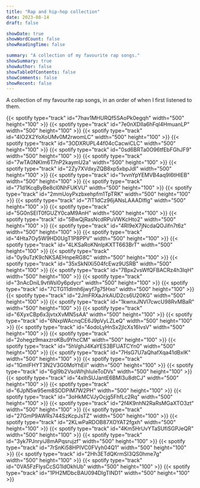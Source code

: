 ```yaml
---
title: "Rap and hip-hop collection"
date: 2023-08-14
draft: false 

showDate: true
showWordCount: false
showReadingTime: false

summary: "A collection of my favourite rap songs."
showSummary: true
showAuthor: false
showTableOfContents: false
showComments: false
showRecent: false
---
```

A collection of my favourite rap songs, in an order of when I first listened to them.

<!-- baby pluto --> {{< spotify type="track" id="7hav1MHURQf5SAoPk0egqh" width="500" height="100" >}} 
<!-- soul food ii -->{{< spotify type="track" id="7e0nXDIIa6hFqI4HmuanLP" width="500" height="100" >}}
<!-- long time - intro -->{{< spotify type="track" id="4IO2X2YoXoUMv0M2rwomLC" width="500" height="100" >}}
<!-- i -->{{< spotify type="track" id="3ODXRUPL44f04cCacwiCLC" width="500" height="100" >}}
<!-- sing about me, im dying of thirst-->{{< spotify type="track" id="0sd6BRTa0O96tfEbFGhJF9" width="500" height="100" >}}
<!-- sacrifices-->{{< spotify type="track" id="7wTA0NKIm6T7nP2kaymU2a" width="500" height="100" >}}
<!-- way back-->{{< spotify type="track" id="2Zy7XVdxyZQB8xp5xbpJdl" width="500" height="100" >}}
<!-- 4 your eyez only-->{{< spotify type="track" id="1vvnYpYEMVB4aq9I6tHIEB" width="500" height="100" >}}
<!-- ronald reagan era-->{{< spotify type="track" id="71d1KcqByBe8cl0NhFUKVU" width="500" height="100" >}}
<!-- star67-->{{< spotify type="track" id="2mmUoyPxzbxehpfm1TpTRK" width="500" height="100" >}}
<!-- doomsday-->{{< spotify type="track" id="7lT1dCz96jANsLAAADlfIg" width="500" height="100" >}}
<!-- the season | carry me-->{{< spotify type="track" id="5G0nSEIT0fGUZY0caM9AnH" width="500" height="100" >}}
<!-- hunger on hillside-->{{< spotify type="track" id="5BwQjRasNcdRPuVWKcHto2" width="500" height="100" >}}
<!-- pound cake / paris morton music 2-->{{< spotify type="track" id="4RI9eX7jNcdaQOJifn7t6z" width="500" height="100" >}}
<!-- rise!-->{{< spotify type="track" id="4Hta7Oy5W9HD0UgT1P8PPV" width="500" height="100" >}}
<!-- santeria-->{{< spotify type="track" id="4LKSaRoKNnlpKXTT663BrT" width="500" height="100" >}}
<!-- duckworth -->{{< spotify type="track" id="0y9uTzK9cNKSAEHnpeRG8C" width="500" height="100" >}}
<!-- solo-->{{< spotify type="track" id="35xSkNIXi504fcEwz9USRB" width="500" height="100" >}}
<!-- family ties-->{{< spotify type="track" id="7Bpx2vsWfQFBACRz4h3IqH" width="500" height="100" >}}
<!-- the ghost of ranking dread-->{{< spotify type="track" id="3nAcDniL9vtWsl0y6pdycr" width="500" height="100" >}}
<!-- dikembe!-->{{< spotify type="track" id="7CTG11dlmh6jwyf7g75Hxo" width="500" height="100" >}}
<!-- jet fuel-->{{< spotify type="track" id="2JmFRXaJrkAUD2cs6U20KG" width="500" height="100" >}}
<!-- surf-->{{< spotify type="track" id="1kwnxJNVl7cwcU98RvMBaR" width="500" height="100" >}}
<!-- 1539 n. calvert-->{{< spotify type="track" id="6XyxCBp6x3jvtxXvMN5sAA" width="500" height="100" >}}
<!-- all eyes on me-->{{< spotify type="track" id="6NxpWAcnqCE6J9pVyLZLeQ" width="500" height="100" >}}
<!-- jesus forgive me, i am a thot-->{{< spotify type="track" id="4odoLyHnSx2jIcXs16IvsV" width="500" height="100" >}}
<!-- pilot jones-->{{< spotify type="track" id="2ohegz9maxzroKBu9YhcCM" width="500" height="100" >}}
<!-- earfquake-->{{< spotify type="track" id="5hVghJ4KaYES3BFUATCYn0" width="500" height="100" >}}
<!-- i pray for you-->{{< spotify type="track" id="7HsG7U7aQhafXqa41dBxlK" width="500" height="100" >}}
<!-- melt session #1-->{{< spotify type="track" id="1GmIFHYT3N2V3G0MoYhEil" width="500" height="100" >}}
<!-- die hard-->{{< spotify type="track" id="6gI9b2VsoWhjhIuIeToDVs" width="500" height="100" >}}
<!-- father time-->{{< spotify type="track" id="4xIhSUJantE6BMl3u8dtCJ" width="500" height="100" >}}
<!-- the story of oj-->{{< spotify type="track" id="6JpN5w95em8SODPiM7W2PH" width="500" height="100" >}}
<!-- asap forever remix-->{{< spotify type="track" id="3oHkMCVJyOcjg5FhfLc2Rq" width="500" height="100" >}}
<!-- everythings good (good ass intro) -->{{< spotify type="track" id="2f4K9nhN2RaRsMGaXTO3zt" width="500" height="100" >}}
<!-- jumpman-->{{< spotify type="track" id="27GmP9AWRs744SzKcpJsTZ" width="500" height="100" >}}
<!-- pussy & millions-->{{< spotify type="track" id="2KLwPaRDOB87XOYAT2fgxh" width="500" height="100" >}}
<!-- bad and boujee-->{{< spotify type="track" id="4Km5HrUvYTaSUfiSGPJeQR" width="500" height="100" >}}
<!-- location -->{{< spotify type="track" id="3yk7PJnryiJ8mAPqsrujzf" width="500" height="100" >}}
<!-- shake the room -->{{< spotify type="track" id="7rSnKi58HPIVC0FVyh04Q1" width="500" height="100" >}}
<!-- too many nights-->{{< spotify type="track" id="2Hh3ETdQKrmSI3QS0hme7g" width="500" height="100" >}}
<!-- kingdom hearts key-->{{< spotify type="track" id="0VA5FzFlysCcSG1IdOkhUb" width="500" height="100" >}}
<!-- thank god-->{{< spotify type="track" id="1PH2MDbcBAU094DlgTIND1" width="500" height="100" >}}







